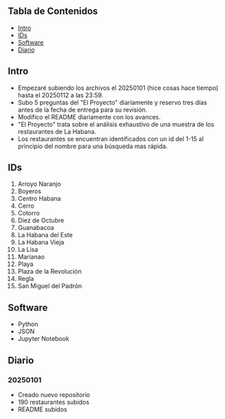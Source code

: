 
## Tabla de Contenidos

- [Intro](#intro)
- [IDs](#ids)
- [Software](#software)
- [Diario](#diario)

## Intro

- Empezaré subiendo los archivos el 20250101 (hice cosas hace tiempo) hasta el 20250112  a las 23:59.
- Subo 5 preguntas del "El Proyecto" diariamente y reservo tres días antes de la fecha de entrega para su revisión.
- Modifico el README diariamente con los avances.
- "El Proyecto" trata sobre el análisis exhaustivo de una muestra de los restaurantes de La Habana.
- Los restaurantes se encuentran identificados con un id del 1-15 al principio del nombre para una búsqueda mas rápida.
## IDs

1. Arroyo Naranjo
2. Boyeros
3. Centro Habana 
4. Cerro
5. Cotorro
6. Diez de Octubre
7. Guanabacoa
8. La Habana del Este
9. La Habana Vieja
10. La Lisa
11. Marianao
12. Playa
13. Plaza de la Revolución
14. Regla
15. San Miguel del Padrón
## Software

- Python 
- JSON
- Jupyter Notebook

## Diario


### 20250101
- Creado nuevo repositorio
- 190 restaurantes subidos
- README subidos